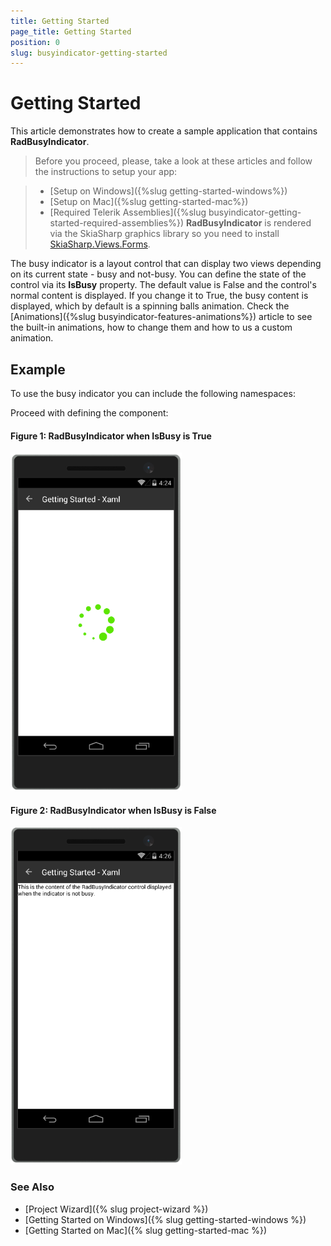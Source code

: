 ```yaml
---
title: Getting Started
page_title: Getting Started
position: 0
slug: busyindicator-getting-started
---
```


# Getting Started

This article demonstrates how to create a sample application that contains **RadBusyIndicator**.

>Before you proceed, please, take a look at these articles and follow the instructions to setup your app:

>- [Setup on Windows]({%slug getting-started-windows%})
>- [Setup on Mac]({%slug getting-started-mac%})
>- [Required Telerik Assemblies]({%slug busyindicator-getting-started-required-assemblies%})
> **RadBusyIndicator** is rendered via the SkiaSharp graphics library so you need to install [SkiaSharp.Views.Forms](https://www.nuget.org/packages/SkiaSharp.Views.Forms/1.55.0).

The busy indicator is a layout control that can display two views depending on its current state - busy and not-busy. You can define the state of the control via its **IsBusy** property. The default value is False and the control's normal content is displayed. If you change it to True, the busy content is displayed, which by default is a spinning balls animation. Check the [Animations]({%slug busyindicator-features-animations%}) article to see the built-in animations, how to change them and how to us a custom animation.

## Example

To use the busy indicator you can include the following namespaces:

<snippet id='xmlns-telerikbusyindicator'/>
<snippet id='ns-telerikbusyindicator'/>

Proceed with defining the component:

<snippet id='busyindicator-getting-started-xaml'/>
<snippet id='busyindicator-getting-started-csharp'/>

#### __Figure 1: RadBusyIndicator when IsBusy is True__  
![BusyIndicator example](../images/busyindicator-gettingstarted-0.png)

#### __Figure 2: RadBusyIndicator when IsBusy is False__  
![BusyIndicator example](../images/busyindicator-gettingstarted-1.png)

### See Also

- [Project Wizard]({% slug project-wizard %})
- [Getting Started on Windows]({% slug getting-started-windows %})
- [Getting Started on Mac]({% slug getting-started-mac %})
